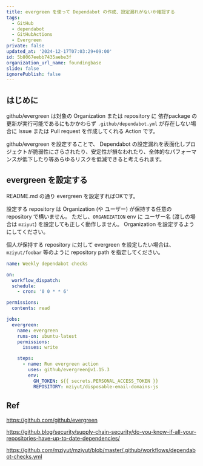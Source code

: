 ```yaml
---
title: evergreen を使って Dependabot の作成、設定漏れがないか確認する
tags:
  - GitHub
  - dependabot
  - GitHubActions
  - Evergreen
private: false
updated_at: '2024-12-17T07:03:29+09:00'
id: 5b8067eebb7435aebe3f
organization_url_name: foundingbase
slide: false
ignorePublish: false
---
```


## はじめに

github/evergreen は対象の Organization または repository に 依存package の更新が実行可能であるにもかかわらず `.github/dependabot.yml` が存在しない場合に Issue または Pull request を作成してくれる Action です。

github/evergreen を設定することで、 Dependabot の設定漏れを表面化しプロジェクトが脆弱性にさらされたり、安定性が損なわれたり、全体的なパフォーマンスが低下したり等あらゆるリスクを低減できると考えられます。

## evergreen を設定する

README.md の通り evergreen を設定すればOKです。

設定する repository は Organization (や ユーザー) が保持する任意の repository で構いません。
ただし、`ORGANIZATION` env に ユーザー名 (渡しの場合は `mziyut`) を設定しても正しく動作しません。 Organization を設定するようにしてください。

個人が保持する repository に対して evergreen を設定したい場合は、 `mziyut/foobar` 等のように repository path を指定してください。

```yml:.github/workflows/dependabot-checks.yml
name: Weekly dependabot checks

on:
  workflow_dispatch:
  schedule:
    - cron: '0 0 * * 6'

permissions:
  contents: read

jobs:
  evergreen:
    name: evergreen
    runs-on: ubuntu-latest
    permissions:
      issues: write

    steps:
      - name: Run evergreen action
        uses: github/evergreen@v1.15.3
        env:
          GH_TOKEN: ${{ secrets.PERSONAL_ACCESS_TOKEN }}
          REPOSITORY: mziyut/disposable-email-domains-js
```

## Ref

https://github.com/github/evergreen

https://github.blog/security/supply-chain-security/do-you-know-if-all-your-repositories-have-up-to-date-dependencies/

https://github.com/mziyut/mziyut/blob/master/.github/workflows/dependabot-checks.yml
